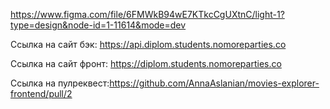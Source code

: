 https://www.figma.com/file/6FMWkB94wE7KTkcCgUXtnC/light-1?type=design&node-id=1-11614&mode=dev

Ссылка на сайт бэк: https://api.diplom.students.nomoreparties.co

Ссылка на сайт фронт: https://diplom.students.nomoreparties.co 

Ссылка на пулреквест:https://github.com/AnnaAslanian/movies-explorer-frontend/pull/2

